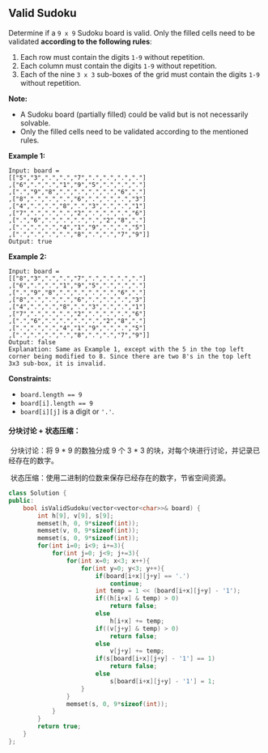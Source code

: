 ## Valid Sudoku 

Determine if a `9 x 9` Sudoku board is valid. Only the filled cells need to be validated **according to the following rules**:

1. Each row must contain the digits `1-9` without repetition.
2. Each column must contain the digits `1-9` without repetition.
3. Each of the nine `3 x 3` sub-boxes of the grid must contain the digits `1-9` without repetition.

**Note:**

- A Sudoku board (partially filled) could be valid but is not necessarily solvable.
- Only the filled cells need to be validated according to the mentioned rules.

**Example 1:**

```
Input: board = 
[["5","3",".",".","7",".",".",".","."]
,["6",".",".","1","9","5",".",".","."]
,[".","9","8",".",".",".",".","6","."]
,["8",".",".",".","6",".",".",".","3"]
,["4",".",".","8",".","3",".",".","1"]
,["7",".",".",".","2",".",".",".","6"]
,[".","6",".",".",".",".","2","8","."]
,[".",".",".","4","1","9",".",".","5"]
,[".",".",".",".","8",".",".","7","9"]]
Output: true
```

**Example 2:**

```
Input: board = 
[["8","3",".",".","7",".",".",".","."]
,["6",".",".","1","9","5",".",".","."]
,[".","9","8",".",".",".",".","6","."]
,["8",".",".",".","6",".",".",".","3"]
,["4",".",".","8",".","3",".",".","1"]
,["7",".",".",".","2",".",".",".","6"]
,[".","6",".",".",".",".","2","8","."]
,[".",".",".","4","1","9",".",".","5"]
,[".",".",".",".","8",".",".","7","9"]]
Output: false
Explanation: Same as Example 1, except with the 5 in the top left corner being modified to 8. Since there are two 8's in the top left 3x3 sub-box, it is invalid.
```

**Constraints:**

- `board.length == 9`
- `board[i].length == 9`
- `board[i][j]` is a digit or `'.'`.

#### 分块讨论 + 状态压缩：

​		分块讨论：将 9 * 9 的数独分成 9 个 3 * 3 的块，对每个块进行讨论，并记录已经存在的数字。

​		状态压缩：使用二进制的位数来保存已经存在的数字，节省空间资源。

```c++
class Solution {
public:
    bool isValidSudoku(vector<vector<char>>& board) {
        int h[9], v[9], s[9];
        memset(h, 0, 9*sizeof(int));
        memset(v, 0, 9*sizeof(int));
        memset(s, 0, 9*sizeof(int));
        for(int i=0; i<9; i+=3){
            for(int j=0; j<9; j+=3){
                for(int x=0; x<3; x++){
                    for(int y=0; y<3; y++){
                        if(board[i+x][j+y] == '.')
                            continue;
                        int temp = 1 << (board[i+x][j+y] - '1');
                        if((h[i+x] & temp) > 0)
                            return false;
                        else
                            h[i+x] += temp;
                        if((v[j+y] & temp) > 0)
                            return false;
                        else
                            v[j+y] += temp;
                        if(s[board[i+x][j+y] - '1'] == 1)
                            return false;
                        else
                            s[board[i+x][j+y] - '1'] = 1;
                    }
                }
                memset(s, 0, 9*sizeof(int));
            }
        }
        return true;
    }
};
```

